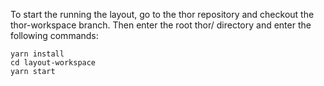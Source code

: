 To start the running the layout, go to the thor repository and checkout the thor-workspace branch. Then enter the root thor/ directory and enter the following commands:
```
yarn install
cd layout-workspace
yarn start
```
